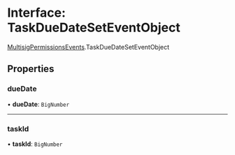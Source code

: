 # Interface: TaskDueDateSetEventObject

[MultisigPermissionsEvents](../modules/MultisigPermissionsEvents.md).TaskDueDateSetEventObject

## Properties

### dueDate

• **dueDate**: `BigNumber`

___

### taskId

• **taskId**: `BigNumber`
